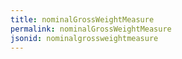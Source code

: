 ```yaml
---
title: nominalGrossWeightMeasure
permalink: nominalGrossWeightMeasure
jsonid: nominalgrossweightmeasure
---
```

